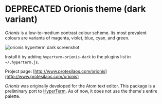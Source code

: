 # DEPRECATED Orionis theme (dark variant)

*Orionis* is a low-to-medium contrast colour scheme. Its most prevalent colours are variants of magenta, violet, blue, cyan, and green.

![orionis hyperterm dark screenshot](https://raw.githubusercontent.com/protesilaos/prot16/master/orionis/hyperterm/screenshot.png)

Install it by adding `hyperterm-orionis-dark` to the plugins list in `~/.hyperterm.js`.

Project page: [http://www.protesilaos.com/orionis](http://www.protesilaos.com/orionis)

*Orionis* was originally developed for the Atom text editor. This package is a preliminary port to [HyperTerm](https://hyperterm.org/). As of now, it does not use the theme's entire palette.
